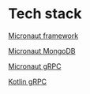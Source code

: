 # Tech stack

[Micronaut framework](https://docs.micronaut.io/latest/guide/index.html)

[Micronaut MongoDB](https://micronaut-projects.github.io/micronaut-mongodb/latest/guide/)

[Micronaut gRPC](https://micronaut-projects.github.io/micronaut-grpc/latest/guide/index.html#server)

[Kotlin gRPC](https://grpc.io/docs/languages/kotlin/)
